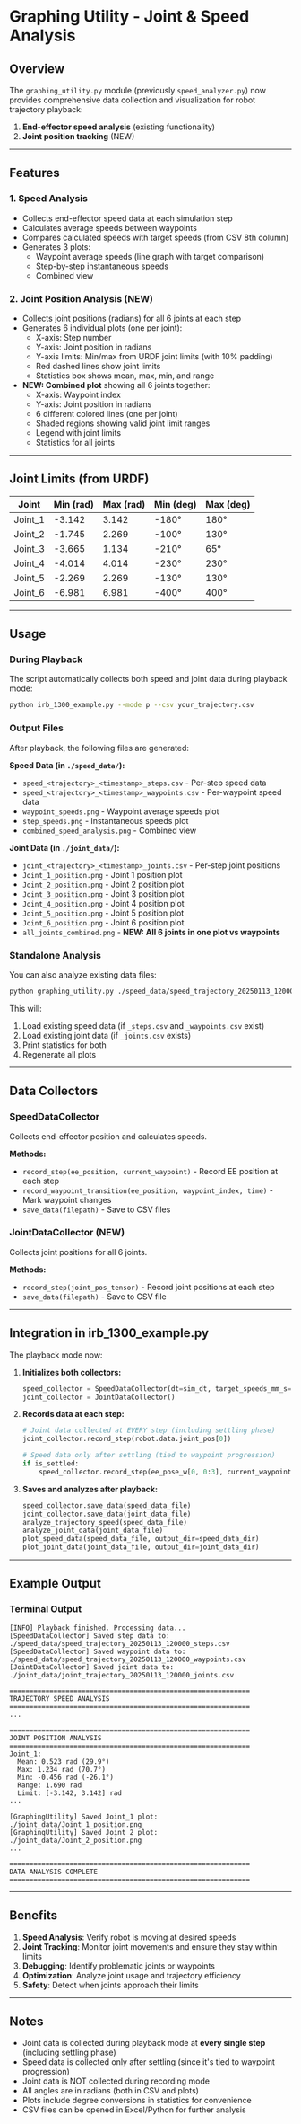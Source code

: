 # Graphing Utility - Joint & Speed Analysis

## Overview

The `graphing_utility.py` module (previously `speed_analyzer.py`) now provides comprehensive data collection and visualization for robot trajectory playback:

1. **End-effector speed analysis** (existing functionality)
2. **Joint position tracking** (NEW)

---

## Features

### 1. Speed Analysis
- Collects end-effector speed data at each simulation step
- Calculates average speeds between waypoints
- Compares calculated speeds with target speeds (from CSV 8th column)
- Generates 3 plots:
  - Waypoint average speeds (line graph with target comparison)
  - Step-by-step instantaneous speeds
  - Combined view

### 2. Joint Position Analysis (NEW)
- Collects joint positions (radians) for all 6 joints at each step
- Generates 6 individual plots (one per joint):
  - X-axis: Step number
  - Y-axis: Joint position in radians
  - Y-axis limits: Min/max from URDF joint limits (with 10% padding)
  - Red dashed lines show joint limits
  - Statistics box shows mean, max, min, and range
- **NEW: Combined plot** showing all 6 joints together:
  - X-axis: Waypoint index
  - Y-axis: Joint position in radians
  - 6 different colored lines (one per joint)
  - Shaded regions showing valid joint limit ranges
  - Legend with joint limits
  - Statistics for all joints

---

## Joint Limits (from URDF)

| Joint    | Min (rad) | Max (rad) | Min (deg) | Max (deg) |
|----------|-----------|-----------|-----------|-----------|
| Joint_1  | -3.142    | 3.142     | -180°     | 180°      |
| Joint_2  | -1.745    | 2.269     | -100°     | 130°      |
| Joint_3  | -3.665    | 1.134     | -210°     | 65°       |
| Joint_4  | -4.014    | 4.014     | -230°     | 230°      |
| Joint_5  | -2.269    | 2.269     | -130°     | 130°      |
| Joint_6  | -6.981    | 6.981     | -400°     | 400°      |

---

## Usage

### During Playback
The script automatically collects both speed and joint data during playback mode:

```bash
python irb_1300_example.py --mode p --csv your_trajectory.csv
```

### Output Files

After playback, the following files are generated:

**Speed Data (in `./speed_data/`):**
- `speed_<trajectory>_<timestamp>_steps.csv` - Per-step speed data
- `speed_<trajectory>_<timestamp>_waypoints.csv` - Per-waypoint speed data
- `waypoint_speeds.png` - Waypoint average speeds plot
- `step_speeds.png` - Instantaneous speeds plot
- `combined_speed_analysis.png` - Combined view

**Joint Data (in `./joint_data/`):**
- `joint_<trajectory>_<timestamp>_joints.csv` - Per-step joint positions
- `Joint_1_position.png` - Joint 1 position plot
- `Joint_2_position.png` - Joint 2 position plot
- `Joint_3_position.png` - Joint 3 position plot
- `Joint_4_position.png` - Joint 4 position plot
- `Joint_5_position.png` - Joint 5 position plot
- `Joint_6_position.png` - Joint 6 position plot
- `all_joints_combined.png` - **NEW: All 6 joints in one plot vs waypoints**

### Standalone Analysis

You can also analyze existing data files:

```bash
python graphing_utility.py ./speed_data/speed_trajectory_20250113_120000.csv
```

This will:
1. Load existing speed data (if `_steps.csv` and `_waypoints.csv` exist)
2. Load existing joint data (if `_joints.csv` exists)
3. Print statistics for both
4. Regenerate all plots

---

## Data Collectors

### SpeedDataCollector
Collects end-effector position and calculates speeds.

**Methods:**
- `record_step(ee_position, current_waypoint)` - Record EE position at each step
- `record_waypoint_transition(ee_position, waypoint_index, time)` - Mark waypoint changes
- `save_data(filepath)` - Save to CSV files

### JointDataCollector (NEW)
Collects joint positions for all 6 joints.

**Methods:**
- `record_step(joint_pos_tensor)` - Record joint positions at each step
- `save_data(filepath)` - Save to CSV file

---

## Integration in irb_1300_example.py

The playback mode now:

1. **Initializes both collectors:**
   ```python
   speed_collector = SpeedDataCollector(dt=sim_dt, target_speeds_mm_s=target_speeds_mm_s)
   joint_collector = JointDataCollector()
   ```

2. **Records data at each step:**
   ```python
   # Joint data collected at EVERY step (including settling phase)
   joint_collector.record_step(robot.data.joint_pos[0])
   
   # Speed data only after settling (tied to waypoint progression)
   if is_settled:
       speed_collector.record_step(ee_pose_w[0, 0:3], current_waypoint)
   ```

3. **Saves and analyzes after playback:**
   ```python
   speed_collector.save_data(speed_data_file)
   joint_collector.save_data(joint_data_file)
   analyze_trajectory_speed(speed_data_file)
   analyze_joint_data(joint_data_file)
   plot_speed_data(speed_data_file, output_dir=speed_data_dir)
   plot_joint_data(joint_data_file, output_dir=joint_data_dir)
   ```

---

## Example Output

### Terminal Output
```
[INFO] Playback finished. Processing data...
[SpeedDataCollector] Saved step data to: ./speed_data/speed_trajectory_20250113_120000_steps.csv
[SpeedDataCollector] Saved waypoint data to: ./speed_data/speed_trajectory_20250113_120000_waypoints.csv
[JointDataCollector] Saved joint data to: ./joint_data/joint_trajectory_20250113_120000_joints.csv

============================================================
TRAJECTORY SPEED ANALYSIS
============================================================
...

============================================================
JOINT POSITION ANALYSIS
============================================================
Joint_1:
  Mean: 0.523 rad (29.9°)
  Max: 1.234 rad (70.7°)
  Min: -0.456 rad (-26.1°)
  Range: 1.690 rad
  Limit: [-3.142, 3.142] rad
...

[GraphingUtility] Saved Joint_1 plot: ./joint_data/Joint_1_position.png
[GraphingUtility] Saved Joint_2 plot: ./joint_data/Joint_2_position.png
...

============================================================
DATA ANALYSIS COMPLETE
============================================================
```

---

## Benefits

1. **Speed Analysis**: Verify robot is moving at desired speeds
2. **Joint Tracking**: Monitor joint movements and ensure they stay within limits
3. **Debugging**: Identify problematic joints or waypoints
4. **Optimization**: Analyze joint usage and trajectory efficiency
5. **Safety**: Detect when joints approach their limits

---

## Notes

- Joint data is collected during playback mode at **every single step** (including settling phase)
- Speed data is collected only after settling (since it's tied to waypoint progression)
- Joint data is NOT collected during recording mode
- All angles are in radians (both in CSV and plots)
- Plots include degree conversions in statistics for convenience
- CSV files can be opened in Excel/Python for further analysis

